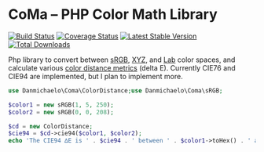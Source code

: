 CoMa – PHP Color Math Library
===============

[![Build Status](https://travis-ci.org/danmichaelo/php-coma.png?branch=master)](https://travis-ci.org/danmichaelo/php-coma)
[![Coverage Status](https://coveralls.io/repos/danmichaelo/php-coma/badge.png?branch=master)](https://coveralls.io/r/danmichaelo/php-coma?branch=master)
[![Latest Stable Version](https://poser.pugx.org/danmichaelo/coma/version.png)](https://packagist.org/packages/danmichaelo/coma)
[![Total Downloads](https://poser.pugx.org/danmichaelo/coma/downloads.png)](https://packagist.org/packages/danmichaelo/coma)

Php library to convert between [sRGB](//en.wikipedia.org/wiki/SRGB), [XYZ](//en.wikipedia.org/wiki/XYZ_color_space), and [Lab](//en.wikipedia.org/wiki/Lab_color_space) color spaces, and calculate various [color distance metrics](//en.wikipedia.org/wiki/Color_difference) (delta E). Currently CIE76 and CIE94 are implemented, but I plan to implement more.

```php
use Danmichaelo\Coma\ColorDistance;use Danmichaelo\Coma\sRGB;

$color1 = new sRGB(1, 5, 250);
$color2 = new sRGB(0, 0, 208);

$cd = new ColorDistance;
$cie94 = $cd->cie94($color1, $color2);
echo 'The CIE94 ∆E is ' . $cie94 . ' between ' . $color1->toHex() . ' and ' . $color2->toHex() . '.';
```
